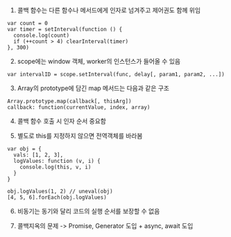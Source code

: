 1. 콜백 함수는 다른 함수나 메서드에게 인자로 넘겨주고 제어권도 함께 위임

```
var count = 0
var timer = setInterval(function () {
  console.log(count)
  if (++count > 4) clearInterval(timer)
}, 300)
```

2. scope에는 window 객체, worker의 인스턴스가 들어올 수 있음

```
var intervalID = scope.setInterval(func, delay[, param1, param2, ...])
```

3. Array의 prototype에 담긴 map 메서드는 다음과 같은 구조

```
Array.prototype.map(callback[, thisArg])
callback: function(currentValue, index, array)
```

4. 콜백 함수 호출 시 인자 순서 중요함

5. 별도로 this를 지정하지 않으면 전역객체를 바라봄

```
var obj = {
  vals: [1, 2, 3],
  logValues: function (v, i) {
    console.log(this, v, i)
  }
}

obj.logValues(1, 2) // uneval(obj)
[4, 5, 6].forEach(obj.logValues)
```

6. 비동기는 동기와 달리 코드의 실행 순서를 보장할 수 없음

7. 콜백지옥의 문제 -> Promise, Generator 도입 + async, await 도입
